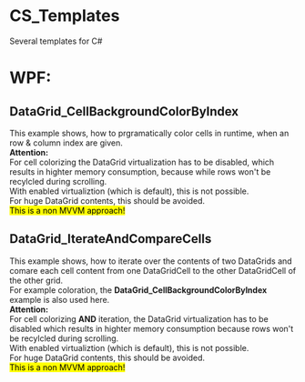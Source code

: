 # CS_Templates
Several templates for C#

# WPF:

## **DataGrid_CellBackgroundColorByIndex**</br>
  This example shows, how to prgramatically color cells in runtime, when an row & column index are given.</br>
  **Attention:**</br>
  For cell colorizing the DataGrid virtualization has to be disabled, which results in highter memory consumption, because while rows won't be recylcled during scrolling.</br>
  With enabled virtualiztion (which is default), this is not possible.</br>
  For huge DataGrid contents, this should be avoided.</br>
  <mark>This is a non MVVM approach!</mark></br>
  
## **DataGrid_IterateAndCompareCells**</br>
  This example shows, how to iterate over the contents of two DataGrids and comare each cell content from one DataGridCell to the other DataGridCell of the other grid.</br>
  For example coloration, the **DataGrid_CellBackgroundColorByIndex** example is also used here.</br>
  **Attention:**</br>
  For cell colorizing **AND** iteration, the DataGrid virtualization has to be disabled which results in highter memory consumption because rows won't be recylcled during scrolling.</br>
  With enabled virtualiztion (which is default), this is not possible.</br>
  For huge DataGrid contents, this should be avoided.</br>
  <mark>This is a non MVVM approach!</mark></br>
  
